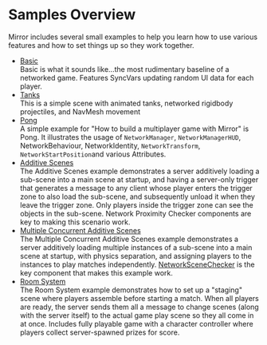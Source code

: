 # Samples Overview

Mirror includes several small examples to help you learn how to use various features and how to set things up so they work together.
-   [Basic](Basic/index.md)  
    Basic is what it sounds like...the most rudimentary baseline of a networked game. Features SyncVars updating random UI data for each player.
-   [Tanks](Tanks/index.md)  
    This is a simple scene with animated tanks, networked rigidbody projectiles, and NavMesh movement
-   [Pong](Pong/index.md)  
    A simple example for "How to build a multiplayer game with Mirror" is Pong. It illustrates the usage of `NetworkManager`, `NetworkManagerHUD`, NetworkBehaviour, NetworkIdentity, `NetworkTransform`, `NetworkStartPosition`and various Attributes.
-   [Additive Scenes](AdditiveScenes/index.md)  
    The Additive Scenes example demonstrates a server additively loading a sub-scene into a main scene at startup, and having a server-only trigger that generates a message to any client whose player enters the trigger zone to also load the sub-scene, and subsequently unload it when they leave the trigger zone. Only players inside the trigger zone can see the objects in the sub-scene. Network Proximity Checker components are key to making this scenario work.
-   [Multiple Concurrent Additive Scenes](MultipleAdditiveScenes/index.md)  
    The Multiple Concurrent Additive Scenes example demonstrates a server additively loading multiple instances of a sub-scene into a main scene at startup, with physics separation, and assigning players to the instances to play matches independently. [NetworkSceneChecker](..Components/NetworkSceneChecker.md) is the key component that makes this example work.
-   [Room System](Room/index.md)  
    The Room System example demonstrates how to set up a "staging" scene where players assemble before starting a match. When all players are ready, the server sends them all a message to change scenes (along with the server itself) to the actual game play scene so they all come in at once.  Includes fully playable game with a character controller where players collect server-spawned prizes for score.
